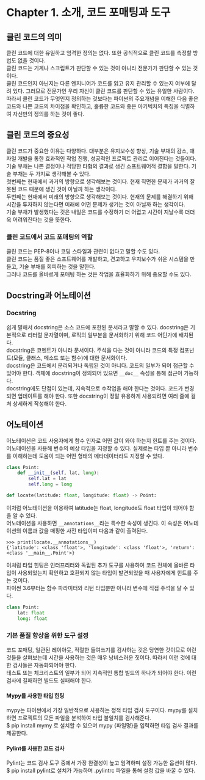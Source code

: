 # Chapter 1. 소개, 코드 포매팅과 도구
## 클린 코드의 의미
클린 코드에 대한 유일하고 엄격한 정의는 없다. 또한 공식적으로 클린 코드를 측정할 방법도 없을 것이다.  
클린 코드는 기계나 스크립트가 판단할 수 있는 것이 아니라 전문가가 판단할 수 있는 것이다.  
클린 코드인지 아닌지는 다른 엔지니어가 코드를 읽고 유지 관리할 수 있는지 여부에 달려 있다. 그러므로 전문가인 우리 자신이 클린 코드를 판단할 수 있는 유일한 사람이다.  
따라서 클린 코드가 무엇인지 정의하는 것보다는 파이썬의 주요개념을 이해한 다음 좋은 코드와 나쁜 코드의 차이점을 확인하고, 훌륭한 코드와 좋은 아키텍처의 특징을 식별하여 자신만의 정의를 하는 것이 좋다.  
## 클린 코드의 중요성
클린 코드가 중요한 이유는 다양하다. 대부분은 유지보수성 향상, 기술 부채의 감소, 애자일 개발을 통한 효과적인 작업 진행, 성공적인 프로젝트 관리로 이어진다는 것들이다.  
기술 부채는 나쁜 결정이나 적당한 타협의 결과로 생긴 소프트웨어적 결함을 말한다. 기술 부채는 두 가지로 생각해볼 수 있다.  
첫번째는 현재에서 과거의 방향으로 생각해보는 것이다. 현재 직면한 문제가 과거의 잘못된 코드 때문에 생긴 것이 아닐까 하는 생각이다.  
두번째는 현재에서 미래의 방향으로 생각해보는 것이다. 현재의 문제를 해결하기 위해 시간을 투자하지 않는다면 미래에 어떤 문제가 생기는 것이 아닐까 하는 생각이다.  
기술 부채가 발생했다는 것은 내일은 코드를 수정하기 더 어렵고 시간이 지날수록 더더욱 어려워진다는 것을 뜻한다.  
### 클린 코드에서 코드 포매팅의 역할
클린 코드는 PEP-8이나 코딩 스타일과 관련이 없다고 말할 수도 있다.  
클린 코드는 품질 좋은 소프트웨어를 개발하고, 견고하고 우지보수가 쉬운 시스템을 만들고, 기술 부채를 회피하는 것을 말한다.  
그러나 코드를 올바르게 포매팅 하는 것은 작업을 효율화하기 위해 중요할 수도 있다.  
## Docstring과 어노테이션
### Docstring
쉽게 말해서 docstring은 소스 코드에 포한된 문서라고 말할 수 있다. docstring은 기본적으로 리터럴 문자열이며, 로직의 일부분을 문서화하기 위해 코드 어딘가에 배치된다.  
docstring은 코멘트가 아니라 문서이다. 주석을 다는 것이 아니라 코드의 특정 컴포넌트(모듈, 클래스, 메소드 또는 함수)에 대한 문서화이다.  
docstring은 코드에서 분리되거나 독립된 것이 아니다. 코드의 일부가 되어 접근할 수 있어야 한다. 객체에 docstring이 정의되어 있으면 ```__doc__``` 속성을 통해 접근이 가능하다.  
docstring에도 단점이 있는데, 지속적으로 수작업을 해야 한다는 것이다. 코드가 변경되면 업데이트를 해야 한다. 또한 docstring이 정말 유용하게 사용되려면 여러 줄에 걸쳐 상세하게 작성해야 한다.  
## 어노테이션
어노테이션은 코드 사용자에게 함수 인자로 어떤 값이 와야 하는지 힌트를 주는 것이다.  
어노테이션을 사용해 변수의 예상 타입을 지정할 수 있다. 실제로는 타입 뿐 아니라 변수를 이해하는데 도움이 되는 어떤 형태의 메타데이터라도 지정할 수 있다.  
```python
class Point:
    def __init__(self, lat, long):
        self.lat = lat
        self.long = long

def locate(latitude: float, longitude: float) -> Point:
```
이처럼 어노테이션을 이용하여 latitude는 float, longitude도 float 타입이 되어야 함을 알 수 있다.  
어노테이션을 사용하면 ```__annotations__```라는 특수한 속성이 생긴다. 이 속성은 어노테이션의 이름과 값을 매핑한 사전 타입이며 다음과 같이 출력된다.  
```
>>> print(locate.__annotations__)
{'latitude': <class 'float'>, 'longitude': <class 'float'>, 'return': <class '__main__.Point'>}
```
이처럼 타입 힌팅은 인터프리터와 독립된 추가 도구를 사용하여 코드 전체에 올바른 타입이 사용되었는지 확인하고 호환되지 않는 타입이 발견되었을 때 사용자에게 힌트를 주는 것이다.  
파이썬 3.6부터는 함수 파라미터와 리턴 타입뿐만 아니라 변수에 직접 주석을 달 수 있다.  
```python
class Point:  
    lat: float
    long: float
```
### 기본 품질 향상을 위한 도구 설정
코드 포매팅, 일관된 레이아웃, 적절한 들여쓰기를 검사하는 것은 당연한 것이므로 이런 것들을 살펴보는데 시간을 사용하는 것은 매우 낭비스러운 짓이다. 따라서 이런 것에 대한 검사들은 자동화되어야 한다.  
테스트 또는 체크리스트의 일부가 되어 지속적인 통합 빌드의 하나가 되어야 한다. 이런 검사에 길패하면 빌드도 실패해야 한다.  
#### Mypy를 사용한 타입 힌팅
 mypy는 파이썬에서 가장 일반적으로 사용하는 정적 타입 검사 도구이다. mypy를 설치하면 프로젝트의 모든 파일을 분석하여 타입 불일치를 검사해준다.  
 $ pip install mymy 로 설치할 수 있으며 mypy {파일명}을 입력하면 타입 검사 결과를 제공한다.
#### Pylint를 사용한 코드 검사
Pylint는 코드 검사 도구 중에서 가장 완결성이 높고 엄격하며 설정 가능한 옵션이 많다.  
$ pip install pylint로 설치가 가능하며 .pylintrc 파일을 통해 설정 값을 바꿀 수 있다.  